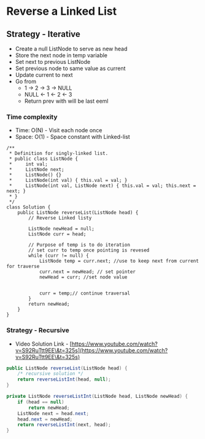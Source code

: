 # Reverse a Linked List

## Strategy - Iterative

* Create a null ListNode to serve as new head
* Store the next node in temp variable
* Set next to previous ListNode
* Set previous node to same value as current
* Update current to next
* Go from
  * 1 -> 2 -> 3 -> NULL
  * NULL <- 1 <- 2 <- 3
  * Return prev with will be last eeml

### Time complexity

* Time: O(N) - Visit each node once
* Space: O(1) - Space constant with Linked-list





<pre class="language-java"><code class="lang-java">/**
 * Definition for singly-linked list.
 * public class ListNode {
 *     int val;
 *     ListNode next;
 *     ListNode() {}
 *     ListNode(int val) { this.val = val; }
 *     ListNode(int val, ListNode next) { this.val = val; this.next = next; }
 * }
 */
class Solution {
    public ListNode reverseList(ListNode head) {
        // Reverse Linked listy
        
        ListNode newHead = null; 
        ListNode curr = head; 
<strong>        
</strong>        // Purpose of temp is to do iteration
        // set curr to temp once pointing is revesed
        while (curr != null) {
            ListNode temp = curr.next; //use to keep next from current for traverse
            curr.next = newHead; // set pointer
            newHead = curr; //set node value
            
            
            curr = temp;// continue traversal
        }
        return newHead;
    }
}
</code></pre>

### Strategy - Recursive

* Video Solution Link -  [https://www.youtube.com/watch?v=S92RuTtt9EE\&t=325s](https://www.youtube.com/watch?v=S92RuTtt9EE\&t=325s)

```java
public ListNode reverseList(ListNode head) {
    /* recursive solution */
    return reverseListInt(head, null);
}

private ListNode reverseListInt(ListNode head, ListNode newHead) {
    if (head == null)
        return newHead;
    ListNode next = head.next;
    head.next = newHead;
    return reverseListInt(next, head);
}
```
